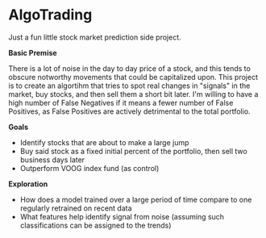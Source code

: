 # AlgoTrading
Just a fun little stock market prediction side project.

**Basic Premise**

There is a lot of noise in the day to day price of a stock, and this tends to obscure notworthy movements that could be capitalized upon. This project is to create an algortihm that tries to spot real changes in "signals" in the market, buy stocks, and then sell them a short bit later. I'm willing to have a high number of False Negatives if it means a fewer number of False Positives, as False Positives are actively detrimental to the total portfolio.

**Goals**
 - Identify stocks that are about to make a large jump
 - Buy said stock as a fixed initial percent of the portfolio, then sell two business days later
 - Outperform VOOG index fund (as control)
 
 **Exploration**
 - How does a model trained over a large period of time compare to one regularly retrained on recent data
 - What features help identify signal from noise (assuming such classifications can be assigned to the trends)
 
 
